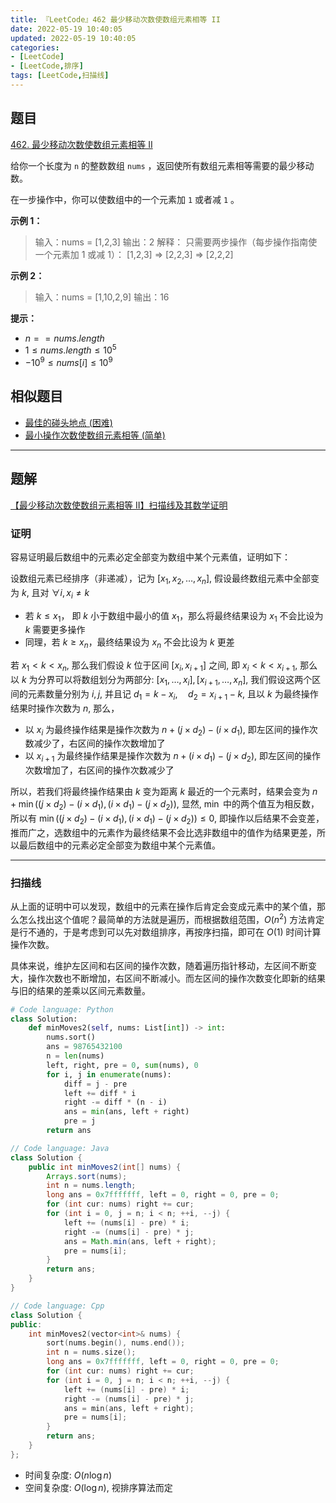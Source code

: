 ```yaml
---
title: 『LeetCode』462 最少移动次数使数组元素相等 II
date: 2022-05-19 10:40:05
updated: 2022-05-19 10:40:05
categories:
- [LeetCode]
- [LeetCode,排序]
tags: [LeetCode,扫描线]
---
```

## 题目

[462. 最少移动次数使数组元素相等 II](https://leetcode.cn/problems/minimum-moves-to-equal-array-elements-ii/)

<!--more-->

给你一个长度为 `n` 的整数数组 `nums` ，返回使所有数组元素相等需要的最少移动数。

在一步操作中，你可以使数组中的一个元素加 `1` 或者减 `1` 。

**示例 1：**

> 输入：nums = [1,2,3]
> 输出：2
> 解释：
> 只需要两步操作（每步操作指南使一个元素加 1 或减 1）：
> [1,2,3]  =>  [2,2,3]  =>  [2,2,2]

**示例 2：**

> 输入：nums = [1,10,2,9]
> 输出：16

**提示：**

- $n == nums.length$
- $1 \leq nums.length \leq 10^5$
- $-10^9 \leq nums[i] \leq 10^9$

## 相似题目

- [最佳的碰头地点 (困难)](https://leetcode.cn/problems/best-meeting-point/)
- [最小操作次数使数组元素相等 (简单)](https://leetcode.cn/problems/minimum-moves-to-equal-array-elements/)

---

## 题解

[【最少移动次数使数组元素相等 II】扫描线及其数学证明](https://leetcode.cn/problems/minimum-moves-to-equal-array-elements-ii/solution/by-meteordream-0s5i/)

### 证明

容易证明最后数组中的元素必定全部变为数组中某个元素值，证明如下：

设数组元素已经排序（非递减），记为 $[x_1, x_2, \dots, x_n]$, 假设最终数组元素中全部变为 $k$, 且对 $\forall i, x_i \neq k$

- 若 $k \leq x_1$， 即 $k$ 小于数组中最小的值 $x_1$，那么将最终结果设为 $x_1$ 不会比设为 $k$ 需要更多操作
- 同理，若 $k \geq x_n$，最终结果设为 $x_n$ 不会比设为 $k$ 更差

若 $x_1 < k < x_n$, 那么我们假设 $k$ 位于区间 $[x_i, x_{i + 1}]$ 之间, 即 $x_i < k < x_{i + 1}$, 那么以 $k$ 为分界可以将数组划分为两部分: $[x_1, \dots, x_i], [x_{i + 1}, \dots, x_n]$, 我们假设这两个区间的元素数量分别为 $i, j$, 并且记 $d_1 = k - x_i, \quad d_2 = x_{i + 1} - k$, 且以 $k$ 为最终操作结果时操作次数为 $n$, 那么，

- 以 $x_i$ 为最终操作结果是操作次数为 $n + (j \times d_2) - (i \times d_1)$, 即左区间的操作次数减少了，右区间的操作次数增加了
- 以 $x_{i + 1}$ 为最终操作结果是操作次数为 $n + (i \times d_1) - (j \times d_2)$, 即左区间的操作次数增加了，右区间的操作次数减少了

所以，若我们将最终操作结果由 $k$ 变为距离 $k$ 最近的一个元素时，结果会变为 $n + \min \left((j \times d_2) - (i \times d_1), (i \times d_1) - (j \times d_2)\right)$, 显然, $\min$ 中的两个值互为相反数，所以有 $\min \left((j \times d_2) - (i \times d_1), (i \times d_1) - (j \times d_2)\right) \leq 0$, 即操作以后结果不会变差，推而广之，选数组中的元素作为最终结果不会比选非数组中的值作为结果更差，所以最后数组中的元素必定全部变为数组中某个元素值。

---

### 扫描线

从上面的证明中可以发现，数组中的元素在操作后肯定会变成元素中的某个值，那么怎么找出这个值呢？最简单的方法就是遍历，而根据数组范围，$O(n^2)$ 方法肯定是行不通的，于是考虑到可以先对数组排序，再按序扫描，即可在 $O(1)$ 时间计算操作次数。

具体来说，维护左区间和右区间的操作次数，随着遍历指针移动，左区间不断变大，操作次数也不断增加，右区间不断减小。而左区间的操作次数变化即新的结果 与旧的结果的差乘以区间元素数量。

```Python
# Code language: Python
class Solution:
    def minMoves2(self, nums: List[int]) -> int:
        nums.sort()
        ans = 98765432100
        n = len(nums)
        left, right, pre = 0, sum(nums), 0
        for i, j in enumerate(nums):
            diff = j - pre
            left += diff * i
            right -= diff * (n - i)
            ans = min(ans, left + right)
            pre = j
        return ans
```

```Java
// Code language: Java
class Solution {
    public int minMoves2(int[] nums) {
        Arrays.sort(nums);
        int n = nums.length;
        long ans = 0x7fffffff, left = 0, right = 0, pre = 0;
        for (int cur: nums) right += cur;
        for (int i = 0, j = n; i < n; ++i, --j) {
            left += (nums[i] - pre) * i;
            right -= (nums[i] - pre) * j;
            ans = Math.min(ans, left + right);
            pre = nums[i];
        }
        return ans;
    }
}
```

```Cpp
// Code language: Cpp
class Solution {
public:
    int minMoves2(vector<int>& nums) {
        sort(nums.begin(), nums.end());
        int n = nums.size();
        long ans = 0x7fffffff, left = 0, right = 0, pre = 0;
        for (int cur: nums) right += cur;
        for (int i = 0, j = n; i < n; ++i, --j) {
            left += (nums[i] - pre) * i;
            right -= (nums[i] - pre) * j;
            ans = min(ans, left + right);
            pre = nums[i];
        }
        return ans;
    }
};
```

- 时间复杂度: $O(n \log n)$
- 空间复杂度: $O(\log n)$, 视排序算法而定
